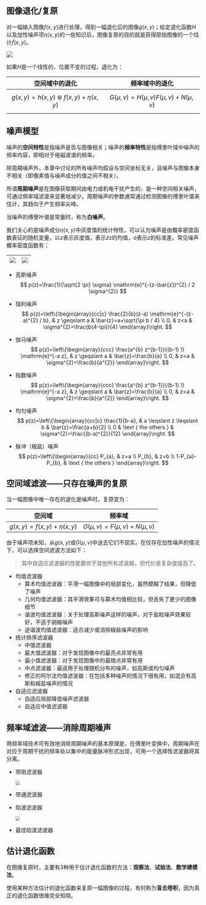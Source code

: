 ## 图像退化/复原

对一幅输入图像$f(x,y)$进行处理，得到一幅退化后的图像$g(x,y)$；给定退化函数$H$以及加性噪声项$\eta(x,y)$的一些知识后，图像复原的目的就是获得原始图像的一个估计$\tilde{f}(x,y)$。

![](https://chua-n.gitee.io/figure-bed/notebook/杂技/CV/46.png)

如果$H$是一个线性的、位置不变的过程，退化为：

|                   空间域中的退化                   |               频率域中的退化                |
| :------------------------------------------------: | :-----------------------------------------: |
| $$g(x, y)=h(x, y) \circledast f(x, y)+\eta(x, y)$$ | $$G(\mu, v)=H(\mu, v) F(\mu, v)+N(\mu, v)$$ |

## 噪声模型

噪声的**空间特性**是指噪声是否与图像相关；噪声的**频率特性**是指傅里叶域中噪声的频率内容，即相对于电磁波谱的频率。

除周期噪声外，本章中讨论的所有噪声均假设与空间坐标无关，且噪声与图像本身不相关（即像素值与噪声成分的值之间不相关）。

所谓**周期噪声**是在图像获取期间由电力或机电干扰产生的，是一种空间相关噪声，可通过频率域滤波来显著地减少。周期噪声的参数通常通过检测图像的傅里叶谱来估计，其趋向于产生频率尖峰。

当噪声的傅里叶谱是常量时，称为**白噪声**。

我们关心的是噪声成分$\eta (x,y)$中灰度值的统计特性，可以认为噪声是由概率密度函数表征的随机变量，以$z$表示灰度值，表示$\bar{z}$z的均值，$σ$表示$z$的标准差。常见噪声概率密度函数有：

| ![](https://chua-n.gitee.io/figure-bed/notebook/杂技/CV/47.png) | ![](https://chua-n.gitee.io/figure-bed/notebook/杂技/CV/48.png) |
| --------------------------------------------------- | --------------------------------------------------- |

- 高斯噪声
    $$
    p(z)=\frac{1}{\sqrt{2 \pi} \sigma} \mathrm{e}^{-(z-\bar{z})^{2} / 2 \sigma^{2}}
    $$

- 瑞利噪声
    $$
    p(z)=\left\{\begin{array}{cc|c}
    \frac{2}{b}(z-a) \mathrm{e}^{-(z-a)^{2} / b}, & z \geqslant a & \bar{z}=a+\sqrt{\pi b / 4} \\
    0, & z<a & \sigma^{2}=\frac{b(4-\pi)}{4}
    \end{array}\right.
    $$

- 伽马噪声
    $$
    p(z)=\left\{\begin{array}{ccc}
    \frac{a^{b} z^{b-1}}{(b-1) !} \mathrm{e}^{-a z}, & z \geqslant a & \bar{z}=\frac{b}{a} \\
    0, & z<a & \sigma^{2}=\frac{b}{a^{2}}
    \end{array}\right.
    $$

- 指数噪声
    $$
    p(z)=\left\{\begin{array}{ccc}
    \frac{a^{b} z^{b-1}}{(b-1) !} \mathrm{e}^{-a z}, & z \geqslant a & \bar{z}=\frac{b}{a} \\
    0, & z<a & \sigma^{2}=\frac{b}{a^{2}}
    \end{array}\right.
    $$

- 均匀噪声
    $$
    p(z)=\left\{\begin{array}{cc|c}
    \frac{1}{b-a}, & a \leqslant z \leqslant b & \bar{z}=\frac{a+b}{2} \\
    0 & \text { the others } & \sigma^{2}=\frac{(b-a)^{2}}{12}
    \end{array}\right.
    $$

- 脉冲（椒盐）噪声
    $$
    p(z)=\left\{\begin{array}{cc}
    P_{a}, & z=a \\
    P_{b}, & z=b \\
    1-P_{a}-P_{b}, & \text { the others }
    \end{array}\right.
    $$

## 空间域滤波——只存在噪声的复原

当一幅图像中唯一存在的退化是噪声时，复原变为：

|          空间域           |            频率域            |
| :-----------------------: | :--------------------------: |
| $g(x,y)=f(x,y)+\eta(x,y)$ | $G(\mu,v)=F(\mu,v)+N(\mu,v)$ |

由于噪声项未知，从$g(x,y)$或$G(\mu,v)$中送去它们不现实。在仅存在加性噪声的情况下，可以选择空间滤波方法如下：

> 其中自适应滤波器的性能要优于其他所有滤波器，但代价是复杂度提高了。

- 均值滤波器
    - 算术均值滤波器：平滑一幅图像中的局部变化，虽然模糊了结果，但降低了噪声
    - 几何均值滤波器：其平滑效果可与算术均值相比较，但丢失了更少的图像细节
    - 谐波均值滤波器：关于处理高斯噪声这样的噪声，对于盐粒噪声效果较好，不适于胡椒噪声
    - 逆谐波均值滤波器：适合减少或消除椒盐噪声的影响
- 统计排序滤波器
    - 中值滤波器
    - 最大值滤波器：对于发现图像中的最亮点非常有用
    - 最小值滤波器：对于发现图像中的最暗点非常有用
    - 中点滤波器：最适用于处理随机分布的噪声，如高斯或均匀噪声
    - 修正的阿尔法均值滤波器：在包括多种噪声的情况下很有用，如混合有高斯和椒盐噪声的情况
- 自适应滤波器
    - 自适应局部降低噪声滤波器
    - 自适应中值滤波器

## 频率域滤波——消除周期噪声

用频率域技术可有效地消除周期噪声的基本原理是，在傅里叶变换中，周期噪声在对应于周期干扰的频率处以集中的能量脉冲形式出现，可用一个选择性滤波器将其分离。

- 带阻滤波器

    <img src="https://chua-n.gitee.io/figure-bed/notebook/杂技/CV/49.png" style="zoom:67%;" />

- 带通滤波器

- 陷波滤波器

    <img src="https://chua-n.gitee.io/figure-bed/notebook/杂技/CV/50.png" style="zoom:67%;" />

- 最佳陷波滤波器

## 估计退化函数

在图像复原时，主要有3种用于估计退化函数的方法：**观察法**、**试验法**、**数学建模法**。

使用某种方法估计的退化函数来复原一幅图像的过程，有时称为**盲去卷积**，因为真正的退化函数很难完全知晓。